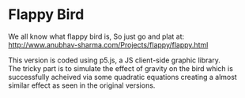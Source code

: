 # Flappy Bird
We all know what flappy bird is, So just go and plat at:<br>
http://www.anubhav-sharma.com/Projects/flappy/flappy.html

This version is coded using p5.js, a JS client-side graphic library.<br>
The tricky part is to simulate the effect of gravity on the bird which is successfully acheived via some quadratic equations creating a almost similar effect as seen in the original versions.
